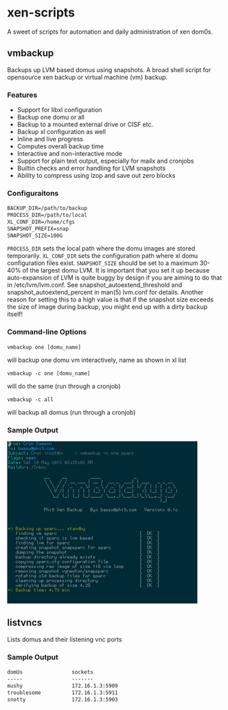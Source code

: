 xen-scripts
===========
A sweet of scripts for automation and daily administration of xen dom0s.

vmbackup
--------

Backups up LVM based domus using snapshots. A broad shell script for opensource xen backup or virtual machine (vm) backup.

### Features 

 - Support for libxl configuration
 - Backup one domu or all
 - Backup to a mounted external drive or CISF etc.
 - Backup xl configuration as well
 - Inline and live progress
 - Computes overall backup time
 - Interactive and non-interactive mode
 - Support for plain text output, especially for mailx and cronjobs
 - Builtin checks and error handling for LVM snapshots
 - Ability to compress using lzop and save out zero blocks

### Configuraitons

	BACKUP_DIR=/path/to/backup
	PROCESS_DIR=/path/to/local
	XL_CONF_DIR=/home/cfgs
	SNAPSHOT_PREFIX=snap
	SNAPSHOT_SIZE=100G

`PROCESS_DIR` sets the local path where the domu images are stored temporarily.
`XL_CONF_DIR` sets the configuration path where xl domu configuration files exist.
`SNAPSHOT_SIZE` should be set to a maximum 30-40% of the largest domu LVM. It is important that you set it up because auto-expansion of LVM is quite buggy by design if you are aiming to do that in /etc/lvm/lvm.conf. See snapshot_autoextend_threshold and snapshot_autoextend_percent in man(5) lvm.conf for details. Another reason for setting this to a high value is that if the snapshot size exceeds the size of image during backup, you might end up with a dirty backup itself!

### Command-line Options

	vmbackup one [domu_name]

will backup one domu vm interactively, name as shown in xl list

	vmbackup -c one [domu_name]

will do the same (run through a cronjob)

	vmbackup -c all 

will backup all domus (run through a cronjob)

### Sample Output

![Image](./vmbackup.png?raw=true)



listvncs
--------
Lists domus and their listening vnc ports

### Sample Output

	domUs                sockets             
	-----                -------             
	mushy                172.16.1.3:5909
	troublesome          172.16.1.3:5911
	snotty				 172.16.1.3:5903
